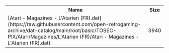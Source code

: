 <table>
<tr><th>Name</th><th>Size</th></tr>
<tr><td>
[Atari - Magazines - L'Atarien (FR).dat](https://raw.githubusercontent.com/open-retrogaming-archive/dat-catalog/main/root/basic/TOSEC-PIX/Atari/Magazines/L'Atarien (FR)/Atari - Magazines - L'Atarien (FR).dat)
</td><td>3940</td></tr>
</table>
